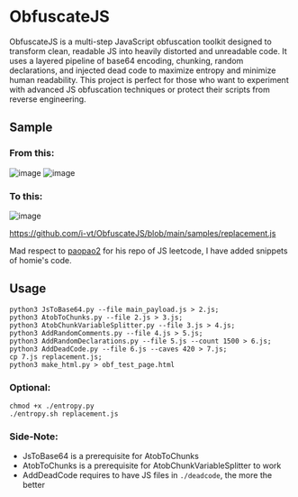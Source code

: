 # ObfuscateJS
ObfuscateJS is a multi-step JavaScript obfuscation toolkit designed to transform clean, readable JS into heavily distorted and unreadable code. It uses a layered pipeline of base64 encoding, chunking, random declarations, and injected dead code to maximize entropy and minimize human readability. This project is perfect for those who want to experiment with advanced JS obfuscation techniques or protect their scripts from reverse engineering.

## Sample 
### From this:
![image](https://github.com/user-attachments/assets/fb5840c8-6c2a-4dd9-9410-1b25ba628617)
![image](https://github.com/user-attachments/assets/810837f9-a495-44a2-b147-5b768a7143f6)


### To this:
![image](https://github.com/user-attachments/assets/139e8a07-aab1-42ef-96b4-8742e0922149)


https://github.com/i-vt/ObfuscateJS/blob/main/samples/replacement.js

Mad respect to [paopao2]([url](https://github.com/paopao2/leetcode-js/tree/master)) for his repo of JS leetcode, I have added snippets of homie's code.

## Usage
```
python3 JsToBase64.py --file main_payload.js > 2.js;
python3 AtobToChunks.py --file 2.js > 3.js;
python3 AtobChunkVariableSplitter.py --file 3.js > 4.js;
python3 AddRandomComments.py --file 4.js > 5.js;
python3 AddRandomDeclarations.py --file 5.js --count 1500 > 6.js;
python3 AddDeadCode.py --file 6.js --caves 420 > 7.js;
cp 7.js replacement.js;
python3 make_html.py > obf_test_page.html
```

### Optional:
```
chmod +x ./entropy.py
./entropy.sh replacement.js
```

### Side-Note: 
- JsToBase64 is a prerequisite for AtobToChunks
- AtobToChunks is a prerequisite for AtobChunkVariableSplitter to work
- AddDeadCode requires to have JS files in `./deadcode`, the more the better

